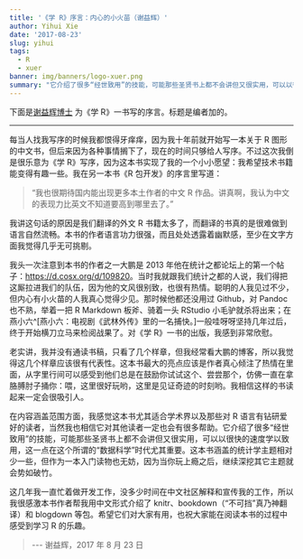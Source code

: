 ```yaml
---
title: '《学 R》序言：内心的小火苗（谢益辉）'
author: Yihui Xie
date: '2017-08-23'
slug: yihui
tags:
  - R
  - xuer
banner: img/banners/logo-xuer.png
summary: "它介绍了很多“经世致用”的技能，可能那些圣贤书上都不会讲但又很实用，可以以很快的速度学以致用，这一点在这个所谓的“数据科学”时代尤其重要。"
---
```


下面是[谢益辉博士](https://yihui.name) 为《学 R》一书写的序言。标题是编者加的。

-----

每当人找我写序的时候我都恨得牙痒痒，因为我十年前就开始写一本关于 R 图形的中文书，但后来因为各种事情搁下了，现在的时间只够给人写序。不过这次我倒是很乐意为《学 R》写序，因为这本书实现了我的一个小小愿望：我希望技术书籍能变得有趣一些。我在另一本书《R 包开发》的序言里写道：

> “我也很期待国内能出现更多本土作者的中文 R 作品。讲真啊，我认为中文的表现力比英文不知道要高到哪里去了。”

我讲这句话的原因是我们翻译的外文 R 书籍太多了，而翻译的书真的是很难做到语言自然流畅。本书的作者语言功力很强，而且处处透露着幽默感，至少在文字方面我觉得几乎无可挑剔。

我头一次注意到本书的作者之一大鹏是 2013 年他在统计之都论坛上的第一个帖子：<https://d.cosx.org/d/109820>。当时我就跟我们统计之都的人说，我们得把这厮拉进我们的队伍，因为他的文风很别致，也很有热情。聪明的人我见过不少，但内心有小火苗的人我真心觉得少见。那时候他都还没用过 Github，对 Pandoc 也不熟，举着一把 R Markdown 板斧、骑着一头 RStudio 小毛驴就杀将出来；在燕小六^[燕小六：电视剧《武林外传》里的一名捕快。]一般哇呀呀坚持几年过后，终于开始横刀立马来检阅战果了。对《学 R》一书的出版，我感到非常欣慰。

老实讲，我并没有通读书稿，只看了几个样章，但我经常看大鹏的博客，所以我觉得这几个样章应该很有代表性。这本书最大的亮点应该是作者真心倾注了热情在里面，从字里行间可以感受到他们总是在鼓励你试试这个、尝尝那个，仿佛一直在拿胳膊肘子捅你：喂，这里很好玩哟，这里是见证奇迹的时刻哟。我相信这样的书读起来一定会很吸引人。

在内容涵盖范围方面，我感觉这本书尤其适合学术界以及那些对 R 语言有钻研爱好的读者，当然我也相信它对其他读者一定也会有很多帮助。它介绍了很多“经世致用”的技能，可能那些圣贤书上都不会讲但又很实用，可以以很快的速度学以致用，这一点在这个所谓的“数据科学”时代尤其重要。这本书涵盖的统计学主题相对少一些，但作为一本入门读物也无妨，因为当你玩上瘾之后，继续深挖其它主题就会势如破竹。

这几年我一直忙着做开发工作，没多少时间在中文社区解释和宣传我的工作，所以我很感激本书作者帮我用中文形式介绍了 knitr、bookdown（“不可挡”真乃神翻译）和 blogdown 等包。希望它们对大家有用，也祝大家能在阅读本书的过程中感受到学习 R 的乐趣。

> --- 谢益辉，2017 年 8 月 23 日
